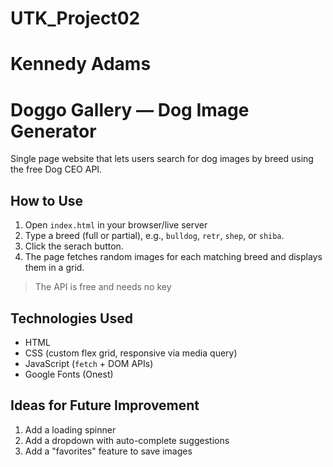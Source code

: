 # UTK_Project02
# Kennedy Adams
# Doggo Gallery — Dog Image Generator

Single page website that lets users search for dog images by breed using the free Dog CEO API. 

## How to Use
1. Open `index.html` in your browser/live server
2. Type a breed (full or partial), e.g., `bulldog`, `retr`, `shep`, or `shiba`.
3. Click the serach button.
4. The page fetches random images for each matching breed and displays them in a grid.

> The API is free and needs no key

## Technologies Used
- HTML
- CSS (custom flex grid, responsive via media query)
- JavaScript (`fetch` + DOM APIs)
- Google Fonts (Onest)


## Ideas for Future Improvement
1. Add a loading spinner
2. Add a dropdown with auto-complete suggestions
3. Add a "favorites" feature to save images


